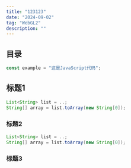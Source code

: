 ```yaml
---
title: "123123"
date: "2024-09-02"
tag: "WebGL2"
description: ""
---
```


## 目录

```javascript
const example = "这是JavaScript代码";
```

## 标题1

```java https://stackoverflow.com/questions/4042434/converting-arrayliststring-to-string-in-java
List<String> list = ..;
String[] array = list.toArray(new String[0]);
```

### 标题2

```java
List<String> list = ..;
String[] array = list.toArray(new String[0]);
```

### 标题3
